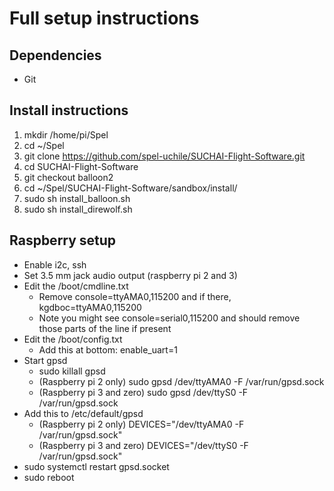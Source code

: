 # Full setup instructions #

## Dependencies ##
* Git

## Install instructions ##
1. mkdir /home/pi/Spel
2. cd ~/Spel
3. git clone https://github.com/spel-uchile/SUCHAI-Flight-Software.git
4. cd SUCHAI-Flight-Software
5. git checkout balloon2
6. cd ~/Spel/SUCHAI-Flight-Software/sandbox/install/
7. sudo sh install_balloon.sh
8. sudo sh install_direwolf.sh

## Raspberry setup ##
* Enable i2c, ssh
* Set 3.5 mm jack audio output (raspberry pi 2 and 3)
* Edit the /boot/cmdline.txt
	- Remove console=ttyAMA0,115200 and if there, kgdboc=ttyAMA0,115200
	- Note you might see console=serial0,115200 and should remove those parts of the line if present
* Edit the /boot/config.txt
	- Add this at bottom: enable_uart=1
* Start gpsd
	- sudo killall gpsd
	- (Raspberry pi 2 only) sudo gpsd /dev/ttyAMA0 -F /var/run/gpsd.sock
	- (Raspberry pi 3 and zero) sudo gpsd /dev/ttyS0 -F /var/run/gpsd.sock
* Add this to /etc/default/gpsd
	- (Raspberry pi 2 only) DEVICES="/dev/ttyAMA0 -F /var/run/gpsd.sock"
	- (Raspberry pi 3 and zero) DEVICES="/dev/ttyS0 -F /var/run/gpsd.sock"
* sudo systemctl restart gpsd.socket
* sudo reboot

